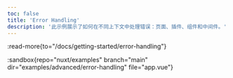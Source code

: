```yaml
---
toc: false
title: 'Error Handling'
description: '此示例展示了如何在不同上下文中处理错误：页面、插件、组件和中间件。'
---
```


:read-more{to="/docs/getting-started/error-handling"}

:sandbox{repo="nuxt/examples" branch="main" dir="examples/advanced/error-handling" file="app.vue"}
